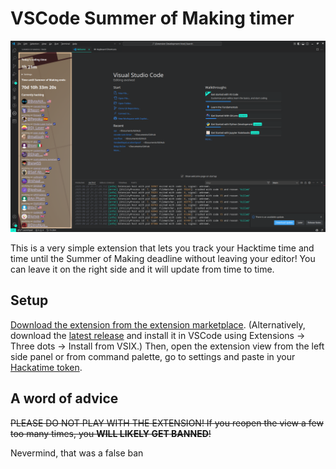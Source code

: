 # VSCode Summer of Making timer
![Demo](img/demo.png)

This is a very simple extension that lets you track your Hacktime time and time until the Summer of Making deadline without leaving your editor! You can leave it on the right side and it will update from time to time.

## Setup
[Download the extension from the extension marketplace](https://marketplace.visualstudio.com/items?itemName=milkcool.vscode-som-timer). (Alternatively, download the [latest release](https://github.com/Milk-Cool/vscode-som-timer/releases) and install it in VSCode using Extensions -> Three dots -> Install from VSIX.) Then, open the extension view from the left side panel or from command palette, go to settings and paste in your [Hackatime token](https://hackatime.hackclub.com/my/settings).

## A word of advice
~~PLEASE DO NOT PLAY WITH THE EXTENSION! If you reopen the view a few too many times, you **WILL LIKELY GET BANNED**!~~

Nevermind, that was a false ban